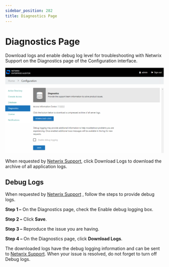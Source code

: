 ```yaml
---
sidebar_position: 282
title: Diagnostics Page
---
```


# Diagnostics Page

Download logs and enable debug log level for troubleshooting with Netwrix Support on the Diagnostics page of the Configuration interface.

![Configuration interface showing the Diagnostics page](../../../../../../../static/Content/Resources/Images/Access/InformationCenter/Admin/Configuration/Diagnostics.png "Configuration interface showing the Diagnostics page")

When requested by [Netwrix Support](https://www.netwrix.com/support.html "Netwrix Support"), click Download Logs to download the archive of all application logs.

## Debug Logs

When requested by [Netwrix Support](https://www.netwrix.com/support.html "Netwrix Support") , follow the steps to provide debug logs.

**Step 1 –** On the Diagnostics page, check the Enable debug logging box.

**Step 2 –** Click **Save**.

**Step 3 –** Reproduce the issue you are having.

**Step 4 –** On the Diagnostics page, click **Download Logs**.

The downloaded logs have the debug logging information and can be sent to [Netwrix Support](https://www.netwrix.com/support.html "Netwrix Support"). When your issue is resolved, do not forget to turn off Debug logs.